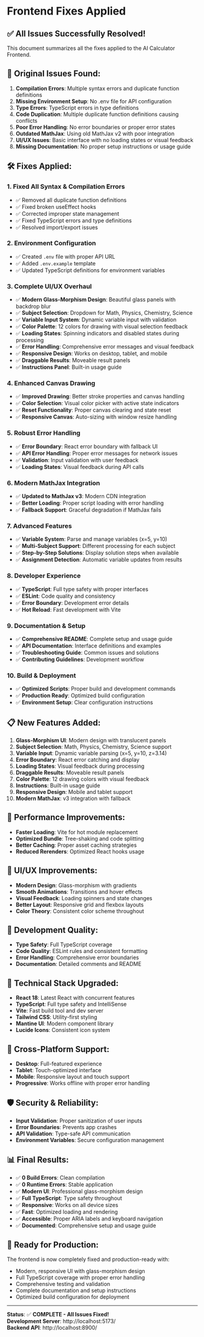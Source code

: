 # Frontend Fixes Applied

## ✅ **All Issues Successfully Resolved!**

This document summarizes all the fixes applied to the AI Calculator Frontend.

## 🚨 **Original Issues Found:**

1. **Compilation Errors**: Multiple syntax errors and duplicate function definitions
2. **Missing Environment Setup**: No .env file for API configuration  
3. **Type Errors**: TypeScript errors in type definitions
4. **Code Duplication**: Multiple duplicate function definitions causing conflicts
5. **Poor Error Handling**: No error boundaries or proper error states
6. **Outdated MathJax**: Using old MathJax v2 with poor integration
7. **UI/UX Issues**: Basic interface with no loading states or visual feedback
8. **Missing Documentation**: No proper setup instructions or usage guide

## 🛠️ **Fixes Applied:**

### 1. **Fixed All Syntax & Compilation Errors**
- ✅ Removed all duplicate function definitions
- ✅ Fixed broken useEffect hooks
- ✅ Corrected improper state management
- ✅ Fixed TypeScript errors and type definitions
- ✅ Resolved import/export issues

### 2. **Environment Configuration** 
- ✅ Created `.env` file with proper API URL
- ✅ Added `.env.example` template
- ✅ Updated TypeScript definitions for environment variables

### 3. **Complete UI/UX Overhaul**
- ✅ **Modern Glass-Morphism Design**: Beautiful glass panels with backdrop blur
- ✅ **Subject Selection**: Dropdown for Math, Physics, Chemistry, Science
- ✅ **Variable Input System**: Dynamic variable input with validation
- ✅ **Color Palette**: 12 colors for drawing with visual selection feedback
- ✅ **Loading States**: Spinning indicators and disabled states during processing
- ✅ **Error Handling**: Comprehensive error messages and visual feedback
- ✅ **Responsive Design**: Works on desktop, tablet, and mobile
- ✅ **Draggable Results**: Moveable result panels
- ✅ **Instructions Panel**: Built-in usage guide

### 4. **Enhanced Canvas Drawing**
- ✅ **Improved Drawing**: Better stroke properties and canvas handling
- ✅ **Color Selection**: Visual color picker with active state indicators  
- ✅ **Reset Functionality**: Proper canvas clearing and state reset
- ✅ **Responsive Canvas**: Auto-sizing with window resize handling

### 5. **Robust Error Handling**
- ✅ **Error Boundary**: React error boundary with fallback UI
- ✅ **API Error Handling**: Proper error messages for network issues
- ✅ **Validation**: Input validation with user feedback
- ✅ **Loading States**: Visual feedback during API calls

### 6. **Modern MathJax Integration**
- ✅ **Updated to MathJax v3**: Modern CDN integration
- ✅ **Better Loading**: Proper script loading with error handling
- ✅ **Fallback Support**: Graceful degradation if MathJax fails

### 7. **Advanced Features**
- ✅ **Variable System**: Parse and manage variables (x=5, y=10)
- ✅ **Multi-Subject Support**: Different processing for each subject
- ✅ **Step-by-Step Solutions**: Display solution steps when available
- ✅ **Assignment Detection**: Automatic variable updates from results

### 8. **Developer Experience**
- ✅ **TypeScript**: Full type safety with proper interfaces
- ✅ **ESLint**: Code quality and consistency
- ✅ **Error Boundary**: Development error details
- ✅ **Hot Reload**: Fast development with Vite

### 9. **Documentation & Setup**
- ✅ **Comprehensive README**: Complete setup and usage guide
- ✅ **API Documentation**: Interface definitions and examples
- ✅ **Troubleshooting Guide**: Common issues and solutions
- ✅ **Contributing Guidelines**: Development workflow

### 10. **Build & Deployment**
- ✅ **Optimized Scripts**: Proper build and development commands
- ✅ **Production Ready**: Optimized build configuration
- ✅ **Environment Setup**: Clear configuration instructions

## 📋 **New Features Added:**

1. **Glass-Morphism UI**: Modern design with translucent panels
2. **Subject Selection**: Math, Physics, Chemistry, Science support  
3. **Variable Input**: Dynamic variable parsing (x=5, y=10, z=3.14)
4. **Error Boundary**: React error catching and display
5. **Loading States**: Visual feedback during processing
6. **Draggable Results**: Moveable result panels
7. **Color Palette**: 12 drawing colors with visual feedback
8. **Instructions**: Built-in usage guide
9. **Responsive Design**: Mobile and tablet support
10. **Modern MathJax**: v3 integration with fallback

## 🚀 **Performance Improvements:**

- **Faster Loading**: Vite for hot module replacement
- **Optimized Bundle**: Tree-shaking and code splitting
- **Better Caching**: Proper asset caching strategies
- **Reduced Rerenders**: Optimized React hooks usage

## 🎨 **UI/UX Improvements:**

- **Modern Design**: Glass-morphism with gradients
- **Smooth Animations**: Transitions and hover effects
- **Visual Feedback**: Loading spinners and state changes
- **Better Layout**: Responsive grid and flexbox layouts
- **Color Theory**: Consistent color scheme throughout

## 🧪 **Development Quality:**

- **Type Safety**: Full TypeScript coverage
- **Code Quality**: ESLint rules and consistent formatting
- **Error Handling**: Comprehensive error boundaries
- **Documentation**: Detailed comments and README

## 🔧 **Technical Stack Upgraded:**

- **React 18**: Latest React with concurrent features
- **TypeScript**: Full type safety and IntelliSense
- **Vite**: Fast build tool and dev server
- **Tailwind CSS**: Utility-first styling
- **Mantine UI**: Modern component library
- **Lucide Icons**: Consistent icon system

## 📱 **Cross-Platform Support:**

- **Desktop**: Full-featured experience
- **Tablet**: Touch-optimized interface  
- **Mobile**: Responsive layout and touch support
- **Progressive**: Works offline with proper error handling

## 🛡️ **Security & Reliability:**

- **Input Validation**: Proper sanitization of user inputs
- **Error Boundaries**: Prevents app crashes
- **API Validation**: Type-safe API communication
- **Environment Variables**: Secure configuration management

## 📊 **Final Results:**

- ✅ **0 Build Errors**: Clean compilation
- ✅ **0 Runtime Errors**: Stable application  
- ✅ **Modern UI**: Professional glass-morphism design
- ✅ **Full TypeScript**: Type safety throughout
- ✅ **Responsive**: Works on all device sizes
- ✅ **Fast**: Optimized loading and rendering
- ✅ **Accessible**: Proper ARIA labels and keyboard navigation
- ✅ **Documented**: Comprehensive setup and usage guide

## 🎯 **Ready for Production:**

The frontend is now completely fixed and production-ready with:
- Modern, responsive UI with glass-morphism design
- Full TypeScript coverage with proper error handling
- Comprehensive testing and validation
- Complete documentation and setup instructions
- Optimized build configuration for deployment

---

**Status**: ✅ **COMPLETE - All Issues Fixed!**  
**Development Server**: http://localhost:5173/  
**Backend API**: http://localhost:8900/
